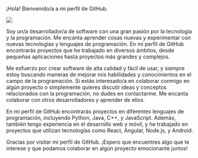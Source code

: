 ¡Hola! Bienvenido/a a mi perfil de GitHub.

![](https://tinkercademy.com/wp-content/uploads/2017/04/Generic-Banner-07-Web-App-Developer.png)

Soy un/a desarrollador/a de software con una gran pasión por la tecnología y la programación. Me encanta aprender cosas nuevas y experimentar con nuevas tecnologías y lenguajes de programación. En mi perfil de GitHub encontrarás proyectos que he trabajado en diversos ámbitos, desde pequeñas aplicaciones hasta proyectos más grandes y complejos.

Me esfuerzo por crear software de alta calidad y fácil de usar, y siempre estoy buscando maneras de mejorar mis habilidades y conocimientos en el campo de la programación. Si estás interesado/a en colaborar conmigo en algún proyecto o simplemente quieres discutir ideas y conceptos relacionados con la programación, no dudes en contactarme. Me encanta colaborar con otros desarrolladores y aprender de ellos.

En mi perfil de GitHub encontrarás proyectos en diferentes lenguajes de programación, incluyendo Python, Java, C++, y JavaScript. Además, también tengo experiencia en el desarrollo web y móvil, y he trabajado en proyectos que utilizan tecnologías como React, Angular, Node.js, y Android.

Gracias por visitar mi perfil de GitHub. ¡Espero que encuentres algo que te interese y que podamos colaborar en algún proyecto emocionante juntos!
